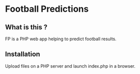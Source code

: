# Football Predictions

## What is this ?
FP is a PHP web app helping to predict football results.

## Installation
Upload files on a PHP server and launch index.php in a browser.

